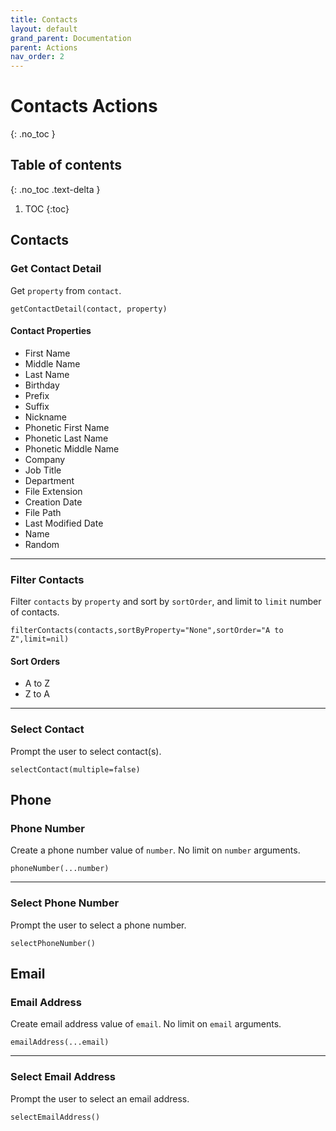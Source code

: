 ```yaml
---
title: Contacts
layout: default
grand_parent: Documentation
parent: Actions
nav_order: 2
---
```


# Contacts Actions
{: .no_toc }

## Table of contents
{: .no_toc .text-delta }

1. TOC
{:toc}

## Contacts

### Get Contact Detail

Get `property` from `contact`.

```
getContactDetail(contact, property)
```

#### Contact Properties

- First Name
- Middle Name
- Last Name
- Birthday
- Prefix
- Suffix
- Nickname
- Phonetic First Name
- Phonetic Last Name
- Phonetic Middle Name
- Company
- Job Title
- Department
- File Extension
- Creation Date
- File Path
- Last Modified Date
- Name
- Random

---

### Filter Contacts

Filter `contacts` by `property` and sort by `sortOrder`, and limit to `limit` number of contacts.

```
filterContacts(contacts,sortByProperty="None",sortOrder="A to Z",limit=nil)
```

#### Sort Orders

- A to Z
- Z to A

---

### Select Contact

Prompt the user to select contact(s).

```
selectContact(multiple=false)
```

## Phone

### Phone Number

Create a phone number value of `number`. No limit on `number` arguments.

```
phoneNumber(...number)
```

---

### Select Phone Number

Prompt the user to select a phone number.

```
selectPhoneNumber()
```

## Email

### Email Address

Create email address value of `email`. No limit on `email` arguments.

```
emailAddress(...email)
```

---

### Select Email Address

Prompt the user to select an email address.

```
selectEmailAddress()
```
